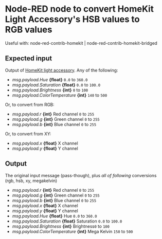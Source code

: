 # Node-RED node to convert HomeKit Light Accessory's HSB values to RGB values

Useful with: node-red-contrib-homekit | node-red-contrib-homekit-bridged

## Expected input

Output of [HomeKit light accessory](https://nrchkb.github.io/wiki/service/lightbulb/). Any of the following:

* *msg.payload.Hue* **{float}** `0.0` to `360.0`
* *msg.payload.Saturation* **{float}** `0.0` to `100.0`
* *msg.payload.Brightness* **{int}** `0` to `100`
* *msg.payload.ColorTemperature* **{int}** `140` to `500`

Or, to convert from RGB:

* *msg.payload.r* **{int}** Red channel `0` to `255`
* *msg.payload.g* **{int}** Green channel `0` to `255`
* *msg.payload.b* **{int}** Blue channel `0` to `255`

Or, to convert from XY:

* *msg.payload.x* **{float}** X channel
* *msg.payload.y* **{float}** Y channel

## Output

The original input message (pass-though), plus _all of following_ conversions (rgb, hsb, xy, megakelvin)

* *msg.payload.r* **{int}** Red channel `0` to `255`
* *msg.payload.g* **{int}** Green channel `0` to `255`
* *msg.payload.b* **{int}** Blue channel `0` to `255`
* *msg.payload.x* **{float}** X channel
* *msg.payload.y* **{float}** Y channel
* *msg.payload.Hue* **{float}** Hue `0.0` to `360.0`
* *msg.payload.Saturation* **{float}** Saturation `0.0` to `100.0`
* *msg.payload.Brightness* **{int}** Brightness`0` to `100`
* *msg.payload.ColorTemperature* **{int}** Mega Kelvin `150` to `500`
